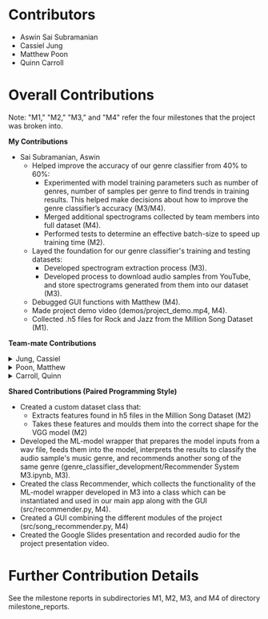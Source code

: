 # Contributors

- Aswin Sai Subramanian
- Cassiel Jung 
- Matthew Poon 
- Quinn Carroll

# Overall Contributions

Note: "M1," "M2," "M3," and "M4" refer the four milestones that the project was broken into.

**My Contributions**
- Sai Subramanian, Aswin
    - Helped improve the accuracy of our genre classifier from 40% to 60%: 
        - Experimented with model training parameters such as number of genres, number of samples per genre to find trends in training results. This helped make decisions about how to improve the genre classifier’s accuracy (M3/M4).
        - Merged additional spectrograms collected by team members into full dataset (M4).
        - Performed tests to determine an effective batch-size to speed up training time (M2). 
    - Layed the foundation for our genre classifier's training and testing datasets:
        - Developed spectrogram extraction process (M3).
        - Developed process to download audio samples from YouTube, and store spectrograms generated from them into our dataset (M3).
    - Debugged GUI functions with Matthew (M4). 
    - Made project demo video (demos/project_demo.mp4, M4).
    - Collected .h5 files for Rock and Jazz from the Million Song Dataset (M1).
    

**Team-mate Contributions**

<details>
<summary>Jung, Cassiel</summary>
<br>
- Collected .h5 file of Folk and Blues from the Million Song Dataset (M1)<br>
- Tested the model by differing the step size while keeping the other values constant to get the best accuracy (M2)<br>
- Wrote dataset class that matches spectrograms and genre with Quinn (M3)<br>
- Collected spectrograms to increase number of samples used for training model(M4)<br>
- Folk, Blues, Latin and Country<br>
- Made last GUI feedback to check if everything works fine (M4)<br>
</details> 

<details>
<summary>Poon, Matthew</summary>
<br>
- Created a script to extract and filter h5 song samples from the Million Song Dataset (M1)<br>
- Collected h5 files for Metal, Reggae, Classical, Latin, and Electronic music.(Metal, Reggae, and Classical discarded due to lack of samples) (M1)<br> 
- Created the structure used for storing the dataset (individual genre folders)(M2)<br>
- Performed tests to determine the best learning rate for our model (M2)<br>
- Created a script to extract information and save dictionaries for URL:Genre,TrackID:Genre, and Song:Genre (M3)<br>
- Debugged GUI functions with Aswin (M4)<br>
- Collected spectrograms for additional samples for following genres: Rap, Latin, Jazz, Electronic (M4)<br>
- Recorded and edited the project presentation video for final submission
</details>

<details>
<summary>Carroll, Quinn</summary>
<br>
- Collected h5 files of Rap and Country songs from the Million Song Dataset (M1)<br>
- Performed testing on the model to find the best values for gamma and momentum(M2)<br>
- Created class genreClassificationDatasetSpectrogram in paired programmingsession with Cassiel (M3)<br>
- Collected spectrograms from youtube audio to increase number of samples inBlues subset (M4)<br>
- Created data flow diagram of our genreClassifier process (M4)<br>
- Created outline for video presentation (M4)
</details>
 
**Shared Contributions (Paired Programming Style)**
- Created a custom dataset class that:
    - Extracts features found in h5 files in the Million Song Dataset (M2)
    - Takes these features and moulds them into the correct shape for the VGG model (M2)
- Developed the ML-model wrapper that prepares the model inputs from a wav file, feeds them into the model, interprets the results to classify the audio sample's music genre, and recommends another song of the same genre (genre_classifier_development/Recommender System M3.ipynb, M3).
- Created the class Recommender, which collects the functionality of the ML-model wrapper developed in M3 into a class which can be instantiated and used in our main app along with the GUI (src/recommender.py, M4).
- Created a GUI combining the different modules of the project (src/song_recommender.py, M4)
- Created the Google Slides presentation and recorded audio for the project presentation video. 

# Further Contribution Details

See the milestone reports in subdirectories M1, M2, M3, and M4 of directory milestone_reports. 

  
